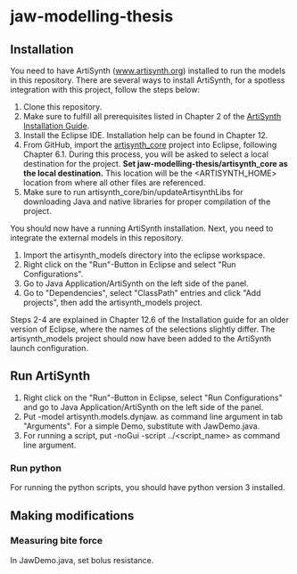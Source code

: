 # jaw-modelling-thesis

## Installation

You need to have ArtiSynth (www.artisynth.org) installed to run the
models in this repository. There are several ways to install ArtiSynth, for a spotless integration with this project, follow the steps below:

1. Clone this repository.
2. Make sure to fulfill all prerequisites listed in Chapter 2 of the [ArtiSynth Installation Guide](https://www.artisynth.org/manuals/index.jsp).
3. Install the Eclipse IDE. Installation help can be found in Chapter 12.
4. From GitHub, import the [artisynth_core](https://github.com/artisynth/artisynth_core.git) project into Eclipse, following Chapter 6.1. During this process, you will be asked to select a local destination for the project. **Set jaw-modelling-thesis/artisynth_core as the local destination.** This location will be the <ARTISYNTH_HOME> location from where all other files are referenced.
5. Make sure to run artisynth_core/bin/updateArtisynthLibs for downloading Java and native libraries for proper compilation of the project.

You should now have a running ArtiSynth installation. Next, you need to integrate the external models in this repository.

1. Import the artisynth_models directory into the eclipse workspace.
2. Right click on the "Run"-Button in Eclipse and select "Run Configurations".
3. Go to Java Application/ArtiSynth on the left side of the panel.
4. Go to "Dependencies", select "ClassPath" entries and click "Add projects", then add the artisynth_models project.

Steps 2-4 are explained in Chapter 12.6 of the Installation guide for an older version of Eclipse, where the names of the selections slightly differ.
The artisynth_models project should now have been added to the ArtiSynth launch configuration.

## Run ArtiSynth

1. Right click on the "Run"-Button in Eclipse, select "Run Configurations" and go to Java Application/ArtiSynth on the left side of the panel.
2. Put -model artisynth.models.dynjaw.<Class> as command line argument in tab "Arguments". For a simple Demo, substitute <Class> with JawDemo.java.
3. For running a script, put -noGui -script ../<script_name> as command line argument.

### Run python

For running the python scripts, you should have python version 3 installed.

## Making modifications

### Measuring bite force

In JawDemo.java, set bolus resistance.
